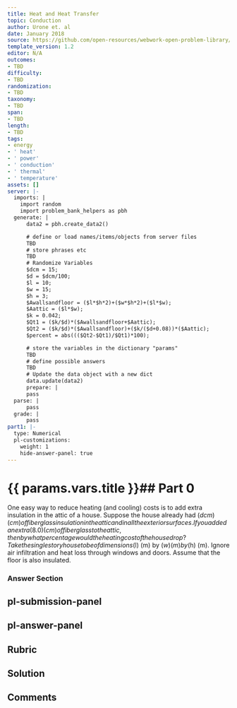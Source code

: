 ```yaml
---
title: Heat and Heat Transfer
topic: Conduction
author: Urone et. al
date: January 2018
source: https://github.com/open-resources/webwork-open-problem-library/tree/master/Contrib/BrockPhysics/College_Physics_Urone/14.Heat_and_Heat_Transfer/14-05.Conduction/NU_U17_14_05_012.pg
template_version: 1.2
editor: N/A
outcomes:
- TBD
difficulty:
- TBD
randomization:
- TBD
taxonomy:
- TBD
span:
- TBD
length:
- TBD
tags:
- energy
- ' heat'
- ' power'
- ' conduction'
- ' thermal'
- ' temperature'
assets: []
server: |-
  imports: |
    import random
    import problem_bank_helpers as pbh
  generate: |
      data2 = pbh.create_data2()

      # define or load names/items/objects from server files
      TBD
      # store phrases etc
      TBD
      # Randomize Variables
      $dcm = 15;
      $d = $dcm/100;
      $l = 10;
      $w = 15;
      $h = 3;
      $Awallsandfloor = ($l*$h*2)+($w*$h*2)+($l*$w);
      $Aattic = ($l*$w);
      $k = 0.042;
      $Qt1 = ($k/$d)*($Awallsandfloor+$Aattic);
      $Qt2 = ($k/$d)*($Awallsandfloor)+($k/($d+0.08))*($Aattic);
      $percent = abs((($Qt2-$Qt1)/$Qt1)*100);

      # store the variables in the dictionary "params"
      TBD
      # define possible answers
      TBD
      # Update the data object with a new dict
      data.update(data2)
      prepare: |
      pass
  parse: |
      pass
  grade: |
      pass
part1: |-
  type: Numerical
  pl-customizations:
    weight: 1
    hide-answer-panel: true
---
```


# {{ params.vars.title }}## Part 0 
One easy way to reduce heating (and cooling) costs is to add extra insulation in the attic of a house. Suppose the house already had ($dcm) (cm) of fiberglass insulation in the attic and in all the exterior surfaces. If you added an extra (8.0) (cm) of fiberglass to the attic, then by what percentage would the heating cost of the house drop? Take the single story house to be of dimensions ($l) (m) by ($w) (m) by ($h) (m). Ignore air infiltration and heat loss through windows and doors. Assume that the floor is also insulated. 


### Answer Section 


## pl-submission-panel 


## pl-answer-panel 


## Rubric 


## Solution 


## Comments 


